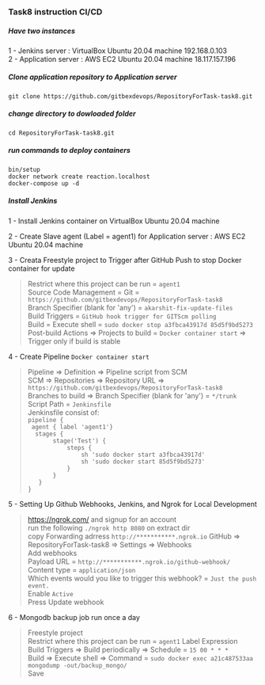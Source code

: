 ### Task8 instruction CI/CD  

##### Have two instances  
1 - Jenkins server : VirtualBox Ubuntu 20.04 machine  192.168.0.103  
2 - Application server : AWS EC2 Ubuntu 20.04 machine 18.117.157.196  

##### Clone application repository to Application server  
`git clone https://github.com/gitbexdevops/RepositoryForTask-task8.git`
##### change directory to dowloaded folder   
`cd RepositoryForTask-task8.git`  
##### run commands to deploy containers  
`bin/setup`  
`docker network create reaction.localhost`  
`docker-compose up -d`  

##### Install Jenkins  
1 - Install Jenkins container on VirtualBox Ubuntu 20.04 machine  

2 - Create Slave agent (Label = agent1) for Application server : AWS EC2 Ubuntu 20.04 machine  

3 - Creata Freestyle project to Trigger after GitHub Push to stop Docker container for update  
 > Restrict where this project can be run = `agent1`    
 Source Code Management = Git =  `https://github.com/gitbexdevops/RepositoryForTask-task8`  
 Branch Specifier (blank for 'any') = `akarshit-fix-update-files`  
 Build Triggers = `GitHub hook trigger for GITScm polling`    
 Build = Execute shell = `sudo docker stop a3fbca43917d 85d5f9bd5273`    
 Post-build Actions => Projects to build =  `Docker container start` => Trigger only if build is stable   
 
4 - Create Pipeline `Docker container start`  
 > Pipeline => Definition => Pipeline script from SCM  
 SCM => Repositories => Repository URL => `https://github.com/gitbexdevops/RepositoryForTask-task8`  
 Branches to build => Branch Specifier (blank for 'any') = `*/trunk`  
 Script Path = `Jenkinsfile`  
 Jenkinsfile consist of:  
 `pipeline {`  
 ` agent { label 'agent1'}`  
 `  stages {`  
 `       stage('Test') {`  
 `           steps {`  
 `               sh 'sudo docker start a3fbca43917d'`  
 `               sh 'sudo docker start 85d5f9bd5273'`  
 `           }`  
 `       }`  
 `   }`  
`}`  

5 - Setting Up Github Webhooks, Jenkins, and Ngrok for Local Development  
 >  https://ngrok.com/ and signup for an account  
 >  run the following `./ngrok http 8080` on extract dir  
 >  copy Forwarding adrress `http://***********.ngrok.io` 
 >  GitHub => RepositoryForTask-task8 => Settings => Webhooks  
 >  Add webhooks  
 >  Payload URL = `http://***********.ngrok.io/github-webhook/`  
 >  Content type = `application/json`  
 >  Which events would you like to trigger this webhook? = `Just the push event.`  
 >  Enable `Active`  
 >  Press Update webhook  
 
6 - Mongodb backup job run once a day  
 > Freestyle project  
 > Restrict where this project can be run = `agent1` Label Expression  
 > Build Triggers => Build periodically => Schedule = `15 00 * * *`  
 > Build => Execute shell => Command = `sudo docker exec a21c487533aa mongodump -out/backup_mongo/`  
 > Save  
